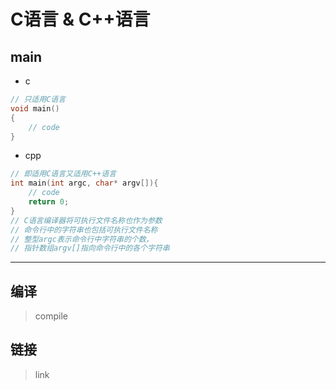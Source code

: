 # C语言 & C++语言

## main

- c
``` c
// 只适用C语言
void main()
{
	// code
}
```

- cpp
``` cpp
// 即适用C语言又适用C++语言
int main(int argc, char* argv[]){
	// code
    return 0;
}
// C语言编译器将可执行文件名称也作为参数
// 命令行中的字符串也包括可执行文件名称
// 整型argc表示命令行中字符串的个数，
// 指针数组argv[]指向命令行中的各个字符串

```
---



## 编译
> compile
## 链接
> link